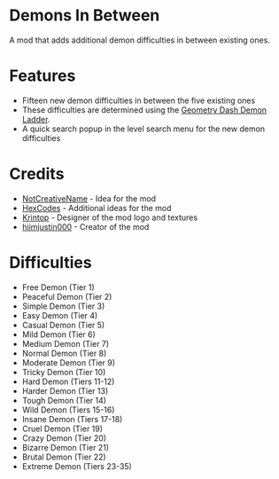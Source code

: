 # Demons In Between
A mod that adds additional demon difficulties in between existing ones.

# Features
- Fifteen new demon difficulties in between the five existing ones
- These difficulties are determined using the [Geometry Dash Demon Ladder](https://gdladder.com).
- A quick search popup in the level search menu for the new demon difficulties

# Credits
- [NotCreativeName](user:20865884) - Idea for the mod
- [HexCodes](user:16858187) - Additional ideas for the mod
- [Krintop](user:7242014) - Designer of the mod logo and textures
- [hiimjustin000](user:7466002) - Creator of the mod

# Difficulties
- Free Demon (Tier 1)
- Peaceful Demon (Tier 2)
- Simple Demon (Tier 3)
- Easy Demon (Tier 4)
- Casual Demon (Tier 5)
- Mild Demon (Tier 6)
- Medium Demon (Tier 7)
- Normal Demon (Tier 8)
- Moderate Demon (Tier 9)
- Tricky Demon (Tier 10)
- Hard Demon (Tiers 11-12)
- Harder Demon (Tier 13)
- Tough Demon (Tier 14)
- Wild Demon (Tiers 15-16)
- Insane Demon (Tiers 17-18)
- Cruel Demon (Tier 19)
- Crazy Demon (Tier 20)
- Bizarre Demon (Tier 21)
- Brutal Demon (Tier 22)
- Extreme Demon (Tiers 23-35)